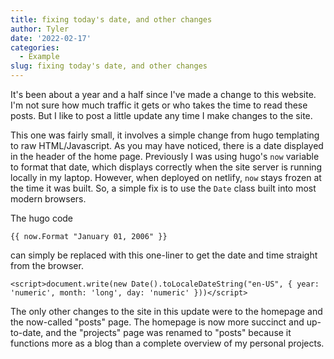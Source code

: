 ```yaml
---
title: fixing today's date, and other changes
author: Tyler
date: '2022-02-17'
categories:
  - Example
slug: fixing today's date, and other changes
---
```


It's been about a year and a half since I've made a change to this website. I'm not sure how much traffic it gets or who takes the time to read these posts. But I like to post a little update any time I make changes to the site. 

This one was fairly small, it involves a simple change from hugo templating to raw HTML/Javascript. As you may have noticed, there is a date displayed in the header of the home page. Previously I was using hugo's `now` variable to format that date, which displays correctly when the site server is running locally in my laptop. However, when deployed on netlify, `now` stays frozen at the time it was built. So, a simple fix is to use the `Date` class built into most modern browsers.

The hugo code
```
{{ now.Format "January 01, 2006" }}
```
can simply be replaced with this one-liner to get the date and time straight from the browser.
```
<script>document.write(new Date().toLocaleDateString("en-US", { year: 'numeric', month: 'long', day: 'numeric' }))</script>
```

The only other changes to the site in this update were to the homepage and the now-called "posts" page. The homepage is now more succinct and up-to-date, and the "projects" page was renamed to "posts" because it functions more as a blog than a complete overview of my personal projects.

